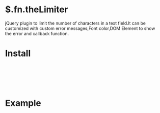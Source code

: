 # $.fn.theLimiter



jQuery plugin to limit the number of characters in a text field.It can be customized with custom error messages,Font color,DOM Element to show the error and callback function.


# Install

<html>
<code>
<script type="text/javascript" src="http://ajax.googleapis.com/ajax/libs/jquery/1.10.1/jquery.min.js" ></script>

<script type="text/javascript" src="Scripts/jquery.CharCount.js"></script>

</code>
</html>

# Example




